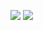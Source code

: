 ![](https://i.creativecommons.org/l/by-nc-sa/4.0/88x31.png)
![](https://i.creativecommons.org/l/by-nc-sa/4.0/88x31.png)
